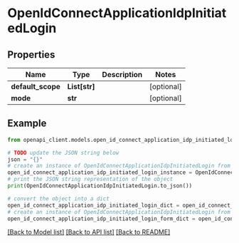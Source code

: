 # OpenIdConnectApplicationIdpInitiatedLogin


## Properties

Name | Type | Description | Notes
------------ | ------------- | ------------- | -------------
**default_scope** | **List[str]** |  | [optional] 
**mode** | **str** |  | [optional] 

## Example

```python
from openapi_client.models.open_id_connect_application_idp_initiated_login import OpenIdConnectApplicationIdpInitiatedLogin

# TODO update the JSON string below
json = "{}"
# create an instance of OpenIdConnectApplicationIdpInitiatedLogin from a JSON string
open_id_connect_application_idp_initiated_login_instance = OpenIdConnectApplicationIdpInitiatedLogin.from_json(json)
# print the JSON string representation of the object
print(OpenIdConnectApplicationIdpInitiatedLogin.to_json())

# convert the object into a dict
open_id_connect_application_idp_initiated_login_dict = open_id_connect_application_idp_initiated_login_instance.to_dict()
# create an instance of OpenIdConnectApplicationIdpInitiatedLogin from a dict
open_id_connect_application_idp_initiated_login_form_dict = open_id_connect_application_idp_initiated_login.from_dict(open_id_connect_application_idp_initiated_login_dict)
```
[[Back to Model list]](../README.md#documentation-for-models) [[Back to API list]](../README.md#documentation-for-api-endpoints) [[Back to README]](../README.md)



